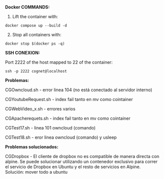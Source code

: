 **Docker COMMANDS:**

1. Lift the container with:
```
docker compose up --build -d
```
2. Stop all containers with: 
```
docker stop $(docker ps -q)
```



**SSH CONEXION:**

Port 2222 of the host mapped to 22 of the container:
```
ssh -p 2222 cognet@localhost
```


**Problemas:**

CGOwncloud.sh - error linea 104 (no está conectado al servidor interno)

CGYoutubeRequest.sh - index fail tanto en mv como cointainer

CGWebVideo_x.sh - errores varios

CGApacherequets.sh - index fail tanto en mv como cointainer

CGTest17.sh - linea 101 owncloud (comando)

CGTest18.sh - eror linea owncloud (comando) y usleep

**Problemas solucionados:**

CGDropbox - El cliente de dropbox no es compatible de manera directa con alpine. Se puede solucionar utilizando un contenedor exclusivo para correr el servicio de Dropbox en Ubuntu y el resto de servicios en Alpine. Solución: mover todo a ubuntu


